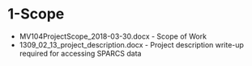 # 1-Scope

* MV104ProjectScope_2018-03-30.docx - Scope of Work
* 1309_02_13_project_description.docx - Project description write-up required for accessing SPARCS data